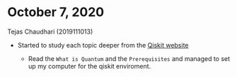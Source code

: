 # October 7, 2020
Tejas Chaudhari (2019111013)

- Started to study each topic deeper from the [Qiskit website](https://qiskit.org/textbook/preface.html)

    - Read the `What is Quantum` and the `Prerequisites` and managed to set up my computer for the qiskit enviroment.


